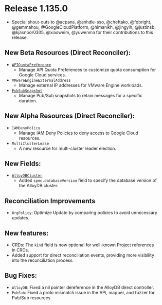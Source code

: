 # Release 1.135.0

*   Special shout-outs to @acpana, @anhdle-sso, @cheftako, @fqbright, @gemmahou, @GoogleCloudPlatform, @himanikh, @jingyih, @justinsb, @kjasnoor0305, @xiaoweim, @yuwenma for their contributions to this release.

## New Beta Resources (Direct Reconciler):

*   [`APIQuotaPreference`](https://cloud.google.com/config-connector/docs/reference/resource-docs/apikeys/apiquotapreference)
    *   Manage API Quota Preferences to customize quota consumption for Google Cloud services.
*   `VMwareEngineExternalAddress`
    *   Manage external IP addresses for VMware Engine workloads.
*   [`PubSubSnapshot`](https://cloud.google.com/config-connector/docs/reference/resource-docs/pubsub/pubsubsnapshot)
    *   Manage Pub/Sub snapshots to retain messages for a specific duration.

## New Alpha Resources (Direct Reconciler):

*   `IAMDenyPolicy`
    *   Manage IAM Deny Policies to deny access to Google Cloud resources.
*   `MultiClusterLease`
    *   A new resource for multi-cluster leader election.

## New Fields:

*   [`AlloyDBCluster`](https://cloud.google.com/config-connector/docs/reference/resource-docs/alloydb/alloydbcluster)
    *   Added `spec.databaseVersion` field to specify the database version of the AlloyDB cluster.

## Reconciliation Improvements

*   `OrgPolicy`: Optimize Update by comparing policies to avoid unnecessary updates.

## New features:

*   CRDs: The `kind` field is now optional for well-known Project references in CRDs.
*   Added support for direct reconciliation events, providing more visibility into the reconciliation process.

## Bug Fixes:

*   `AlloyDB`: Fixed a nil pointer dereference in the AlloyDB direct controller.
*   `PubSub`: Fixed a proto mismatch issue in the API, mapper, and fuzzer for Pub/Sub resources.

